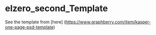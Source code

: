 # elzero_second_Template
See the template from [here] (https://www.graphberry.com/item/kasper-one-page-psd-template)
